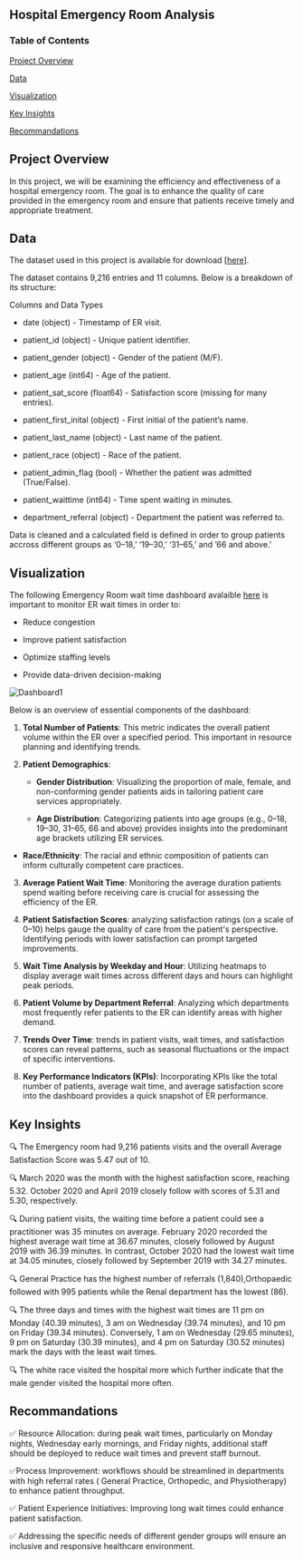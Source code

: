 
## Hospital Emergency Room Analysis

### Table of Contents  

[Project Overview](#1) 

[Data](#2) 

[ Visualization](#5) 

[Key Insights](#6) 


[Recommandations](#8)

<a name="1"/>
<a name="2"/>


<a name="5"/>
<a name="6"/>

<a name="8"/>

## Project Overview
In this project,  we will be examining the efficiency and effectiveness of a hospital emergency room. 
The  goal is to enhance the quality of care provided in the emergency room and ensure that patients receive timely and appropriate treatment.
## Data 

The dataset used in this project is available for download [[here](https://docs.google.com/spreadsheets/d/1neSPTn65RZVu2Bi5b0ljJaOJMqq5O_k_XgjYR2A2YXw/edit?gid=0#gid=0)].

The dataset contains 9,216 entries and 11 columns. Below is a breakdown of its structure:

Columns and Data Types

 - date (object) - Timestamp of ER visit.
   
  - patient_id (object) - Unique patient identifier.
    
  - patient_gender (object) - Gender of the patient (M/F).
  
 - patient_age (int64) - Age of the patient.
 
 - patient_sat_score (float64) - Satisfaction score (missing for many entries).
 
 - patient_first_inital (object) - First initial of the patient’s name.
 
 - patient_last_name (object) - Last name of the patient.
 
 - patient_race (object) - Race of the patient.
 
 - patient_admin_flag (bool) - Whether the patient was admitted (True/False).
 
 - patient_waittime (int64) - Time spent waiting in minutes.
 
 - department_referral (object) - Department the patient was referred to.
  


Data is cleaned and a calculated field is defined in order to group patients accross different groups as ‘0–18,’ ‘19–30,’ ‘31–65,’  and ’66 and above.’

## Visualization

The following Emergency Room wait time dashboard avalaible  [here](https://public.tableau.com/app/profile/ines.mbonda/viz/HospitalEmergencyRoomDashboard_17396810521090/Dashboard1) is important to monitor ER wait times in order to:

 - Reduce congestion

 - Improve patient satisfaction

 - Optimize staffing levels

 - Provide data-driven decision-making


![Dashboard1](https://github.com/user-attachments/assets/c7612203-c5e7-4724-992b-423b0610c772)

Below is an overview of essential components of the dashboard:

1. **Total Number of Patients**: This metric indicates the overall patient volume within the ER over a specified period. This important in resource planning and identifying trends.

2. **Patient Demographics**:

     - **Gender Distribution**: Visualizing the proportion of male, female, and non-conforming gender patients aids in tailoring patient care services appropriately.

     -  **Age Distribution**: Categorizing patients into age groups (e.g., 0–18, 19–30, 31–65, 66 and above) provides insights into the predominant age brackets utilizing ER services.

  -   **Race/Ethnicity**: The racial and ethnic composition of patients can inform culturally competent care practices.

3. **Average Patient Wait Time**: Monitoring the average duration patients spend waiting before receiving care is crucial for assessing the efficiency of the ER.

4. **Patient Satisfaction Scores**: analyzing satisfaction ratings (on a scale of 0–10) helps gauge the quality of care from the patient's perspective. Identifying periods with lower satisfaction can prompt targeted improvements.

6. **Wait Time Analysis by Weekday and Hour**: Utilizing heatmaps to display average wait times across different days and hours can highlight peak periods.

7. **Patient Volume by Department Referral**: Analyzing which departments most frequently refer patients to the ER can identify areas with higher demand.

8. **Trends Over Time**: trends in patient visits, wait times, and satisfaction scores can reveal patterns, such as seasonal fluctuations or the impact of specific interventions.

9. **Key Performance Indicators (KPIs)**: Incorporating KPIs like the total number of patients, average wait time, and average satisfaction score into the dashboard provides a quick snapshot of ER performance.


## Key Insights

🔍 The Emergency room had 9,216 patients visits and the overall Average Satisfaction Score was 5.47 out of 10. 

🔍 March 2020 was the month with the highest satisfaction score, reaching 5.32. October 2020 and April 2019 closely follow with scores of 5.31 and 5.30, respectively.

🔍 During patient visits, the waiting time before a patient could see a practitioner was 35 minutes on average. February 2020 recorded the highest average wait time at 36.67 minutes, closely followed by August 2019 with 36.39 minutes. In contrast, October 2020 had the lowest wait time at 34.05 minutes, closely followed by September 2019 with 34.27 minutes.

🔍 General Practice has the highest number of referrals (1,840),Orthopaedic followed with 995 patients  while the Renal department has the lowest (86).

🔍 The three days and times with the highest wait times are 11 pm on Monday (40.39 minutes), 3 am on Wednesday (39.74 minutes), and 10 pm on Friday (39.34 minutes). Conversely, 1 am on Wednesday (29.65 minutes), 9 pm on Saturday (30.39 minutes), and 4 pm on Saturday (30.52 minutes) mark the days with the least wait times.

🔍 The white race visited the hospital more which further indicate that the male gender visited the hospital more often.

## Recommandations

✅ Resource Allocation: during peak wait times, particularly on Monday nights, Wednesday early mornings, and Friday nights,
additional staff  should be deployed  to reduce wait times and prevent staff burnout.

✅Process Improvement: workflows should be streamlined in departments with high referral rates ( General Practice, Orthopedic, and Physiotherapy) to enhance patient throughput.

✅ Patient Experience Initiatives: Improving long wait times could enhance patient satisfaction.

✅  Addressing the specific needs  of different gender groups will ensure an inclusive and responsive healthcare environment.

